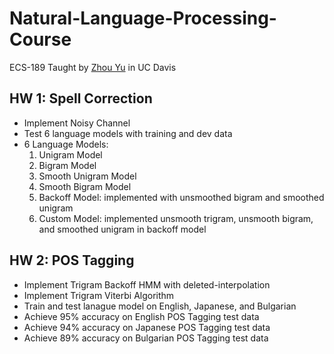 # Natural-Language-Processing-Course
ECS-189 Taught by [Zhou Yu](http://www.cs.cmu.edu/~zhouyu/) in UC Davis

## HW 1: Spell Correction
* Implement Noisy Channel
* Test 6 language models with training and dev data
* 6 Language Models: 
  1. Unigram Model
  2. Bigram Model 
  3. Smooth Unigram Model 
  4. Smooth Bigram Model
  5. Backoff Model: implemented with unsmoothed bigram and smoothed unigram
  6. Custom Model: implemented unsmooth trigram, unsmooth bigram, and smoothed unigram in backoff model
  
## HW 2: POS Tagging
* Implement Trigram Backoff HMM with deleted-interpolation
* Implement Trigram Viterbi Algorithm
* Train and test lanague model on English, Japanese, and Bulgarian
* Achieve 95% accuracy on English POS Tagging test data
* Achieve 94% accuracy on Japanese POS Tagging test data
* Achieve 89% accuracy on Bulgarian POS Tagging test data
